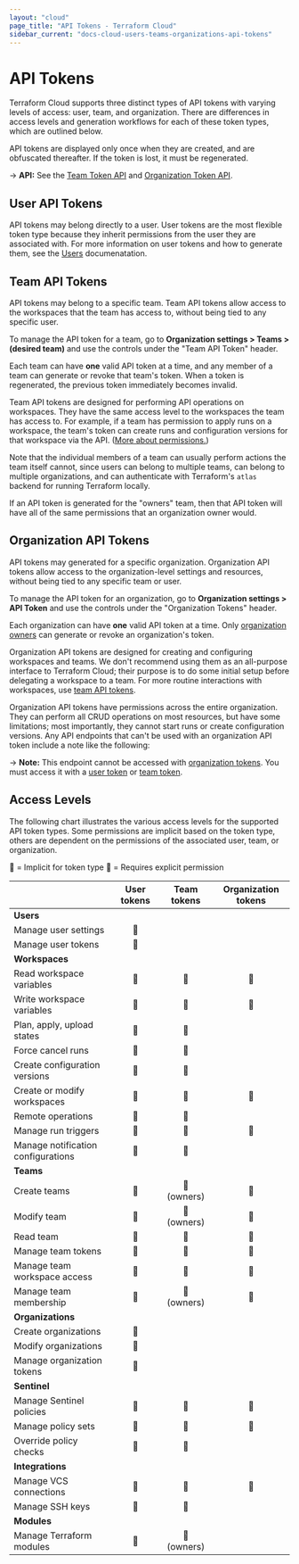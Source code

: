 ```yaml
---
layout: "cloud"
page_title: "API Tokens - Terraform Cloud"
sidebar_current: "docs-cloud-users-teams-organizations-api-tokens"
---
```


# API Tokens

Terraform Cloud supports three distinct types of API tokens with varying levels of access: user, team, and organization. There are differences in access levels and generation workflows for each of these token types, which are outlined below.

API tokens are displayed only once when they are created, and are obfuscated thereafter. If the token is lost, it must be regenerated.

-> **API:** See the [Team Token API](../api/team-tokens.html) and [Organization Token API](../api/organization-tokens.html).

## User API Tokens

API tokens may belong directly to a user. User tokens are the most flexible token type because they inherit permissions from the user they are associated with. For more information on user tokens and how to generate them, see the [Users](./users.html#api-tokens) documenatation.

## Team API Tokens

API tokens may belong to a specific team. Team API tokens allow access to the workspaces that the team has access to, without being tied to any specific user.

To manage the API token for a team, go to **Organization settings > Teams > (desired team)** and use the controls under the "Team API Token" header.

Each team can have **one** valid API token at a time, and any member of a team can generate or revoke that team's token. When a token is regenerated, the previous token immediately becomes invalid.

Team API tokens are designed for performing API operations on workspaces. They have the same access level to the workspaces the team has access to. For example, if a team has permission to apply runs on a workspace, the team's token can create runs and configuration versions for that workspace via the API. ([More about permissions.](/docs/cloud/users-teams-organizations/permissions.html)) <!-- permissions -->

Note that the individual members of a team can usually perform actions the team itself cannot, since users can belong to multiple teams, can belong to multiple organizations, and can authenticate with Terraform's `atlas` backend for running Terraform locally.

If an API token is generated for the "owners" team, then that API token will have all of the same permissions that an organization owner would.

## Organization API Tokens

API tokens may generated for a specific organization. Organization API tokens allow access to the organization-level settings and resources, without being tied to any specific team or user.

To manage the API token for an organization, go to **Organization settings > API Token** and use the controls under the "Organization Tokens" header.

Each organization can have **one** valid API token at a time. Only [organization owners](./teams.html#the-owners-team) can generate or revoke an organization's token.

Organization API tokens are designed for creating and configuring workspaces and teams. We don't recommend using them as an all-purpose interface to Terraform Cloud; their purpose is to do some initial setup before delegating a workspace to a team. For more routine interactions with workspaces, use [team API tokens](#team-api-tokens).

Organization API tokens have permissions across the entire organization. They can perform all CRUD operations on most resources, but have some limitations; most importantly, they cannot start runs or create configuration versions. Any API endpoints that can't be used with an organization API token include a note like the following:

-> **Note:** This endpoint cannot be accessed with [organization tokens](#organization-api-tokens). You must access it with a [user token](./users.html#api-tokens) or [team token](#team-api-tokens).

## Access Levels

The following chart illustrates the various access levels for the supported API token types. Some permissions are implicit based on the token type, others are dependent on the permissions of the associated user, team, or organization.

🔷 = Implicit for token type 🔶 = Requires explicit permission

|                                | User tokens | Team tokens | Organization tokens |
|--------------------------------|:-----------:|:-----------:|:-------------------:|
| **Users**                      |             |             |                     |
| Manage user settings           | 🔷          |             |                     |
| Manage user tokens             | 🔷          |             |                     |
| **Workspaces**                 |             |             |                     |
| Read workspace variables       | 🔶          | 🔶          | 🔷                  |
| Write workspace variables      | 🔶          | 🔶          | 🔷                  |
| Plan, apply, upload states     | 🔶          | 🔶          |                     |
| Force cancel runs              | 🔶          | 🔶          |                     |
| Create configuration versions  | 🔶          | 🔶          |                     |
| Create or modify workspaces    | 🔶          | 🔶          | 🔷                  |
| Remote operations              | 🔶          | 🔶          |                     |
| Manage run triggers            | 🔶          | 🔶          | 🔷                  |
| Manage notification configurations | 🔶      | 🔶          |                     |
| **Teams**                      |             |             |                     |
| Create teams                   | 🔶          | 🔷 (owners) | 🔷                  |
| Modify team                    | 🔶          | 🔷 (owners) | 🔷                  |
| Read team                      | 🔶          | 🔷          | 🔷                  |
| Manage team tokens             | 🔶          | 🔷          | 🔷                  |
| Manage team workspace access   | 🔶          | 🔶          | 🔷                  |
| Manage team membership         | 🔶          | 🔷 (owners) | 🔷                  |
| **Organizations**              |             |             |                     |
| Create organizations           | 🔷           |           |                       |
| Modify organizations           | 🔶          |             |                     |
| Manage organization tokens     | 🔶          |             |                     |
| **Sentinel**                   |             |             |                     |
| Manage Sentinel policies       | 🔶          | 🔶          | 🔷                  |
| Manage policy sets             | 🔶          | 🔶          | 🔷                  |
| Override policy checks         | 🔶          | 🔶          |                     |
| **Integrations**               |             |             |                     |
| Manage VCS connections         | 🔶          | 🔶          | 🔷                  |
| Manage SSH keys                | 🔶          | 🔶          |                     |
| **Modules**                    |             |             |                     |
| Manage Terraform modules       | 🔶          | 🔷 (owners) |                     |
